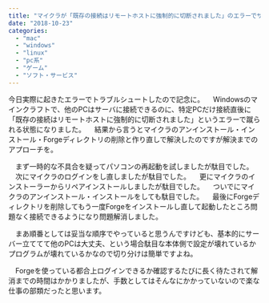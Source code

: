 ```yaml
---
title: "マイクラが「既存の接続はリモートホストに強制的に切断されました」のエラーでサーバに接続できない場合"
date: "2018-10-23"
categories: 
  - "mac"
  - "windows"
  - "linux"
  - "pc系"
  - "ゲーム"
  - "ソフト・サービス"
---
```


今日実際に起きたエラーでトラブルシュートしたので記念に。 　Windowsのマインクラフトで、他のPCはサーバに接続できるのに、特定PCだけ接続直後に「既存の接続はリモートホストに強制的に切断されました」というエラーで蹴られる状態になりました。 　結果から言うとマイクラのアンインストール・インストール・Forgeディレクトリの削除と作り直しで解決したのですが解決までのアプローチを。

　まず一時的な不具合を疑ってパソコンの再起動を試しましたが駄目でした。 　次にマイクラのログインをし直しましたが駄目でした。 　更にマイクラのインストーラーからリペアインストールしましたが駄目でした。 　ついでにマイクラのアンインストール・インストールをしても駄目でした。 　最後にForgeディレクトリを削除してもう一度Forgeをインストールし直して起動したところ問題なく接続できるようになり問題解消しました。

　まあ順番としては妥当な順序でやっていると思うんですけども、基本的にサーバー立ててて他のPCは大丈夫、という場合駄目な本体側で設定が壊れているかプログラムが壊れているかなので切り分けは簡単ですよね。

　Forgeを使っている都合上ログインできるか確認するたびに長く待たされて解消までの時間はかかりましたが、手数としてはそんなにかかっていないので楽な仕事の部類だったと思います。
